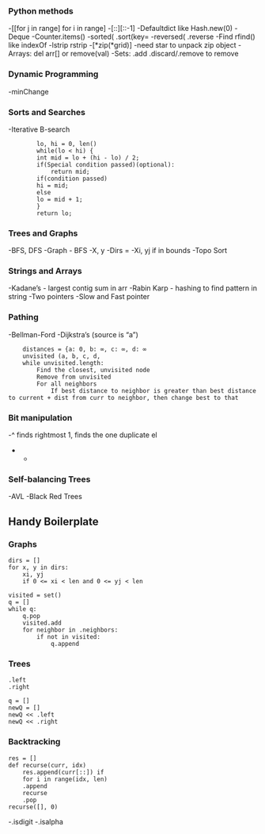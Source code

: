 ### Python methods
-[[for j in range] for i in range]
-[::][::-1]
-Defaultdict		like Hash.new(0)
-Deque
-Counter.items()
-sorted(    .sort(key=
-reversed(    .reverse
-Find 	rfind()  	like indexOf
-lstrip rstrip
-[*zip(*grid)]
-need star to unpack zip object
-Arrays: del arr[] or remove(val) 
-Sets: .add .discard/.remove to remove 

### Dynamic Programming
-minChange

### Sorts and Searches
-Iterative B-search
```
        lo, hi = 0, len() 
        while(lo < hi) {
        int mid = lo + (hi - lo) / 2;
        if(Special condition passed)(optional):
            return mid; 
        if(condition passed)
        hi = mid;
        else 
        lo = mid + 1;
        }
        return lo;
```
### Trees and Graphs
-BFS, DFS
-Graph - BFS
-X, y
-Dirs = 
-Xi, yj if in bounds
-Topo Sort

### Strings and Arrays
-Kadane’s - largest contig sum in arr
-Rabin Karp - hashing to find pattern in string
-Two pointers
-Slow and Fast pointer

### Pathing
-Bellman-Ford
-Dijkstra’s
(source is “a”)
```
    distances = {a: 0, b: ∞, c: ∞, d: ∞
    unvisited (a, b, c, d,
    while unvisited.length:
        Find the closest, unvisited node 
        Remove from unvisited
        For all neighbors
            If best distance to neighbor is greater than best distance to current + dist from curr to neighbor, then change best to that
```
### Bit manipulation
-^ finds rightmost 1, finds the one duplicate el
+ -


### Self-balancing Trees
-AVL
-Black Red Trees

## Handy Boilerplate

### Graphs
```
dirs = []
for x, y in dirs:
    xi, yj
    if 0 <= xi < len and 0 <= yj < len
```
```
visited = set()
q = []
while q:
    q.pop
    visited.add
    for neighbor in .neighbors:
        if not in visited:
            q.append
```

### Trees
```
.left
.right

q = []
newQ = []
newQ << .left
newQ << .right
```

### Backtracking
```
res = []
def recurse(curr, idx)
    res.append(curr[::]) if
    for i in range(idx, len)
    .append
    recurse
    .pop
recurse([], 0)
```
-.isdigit
-.isalpha